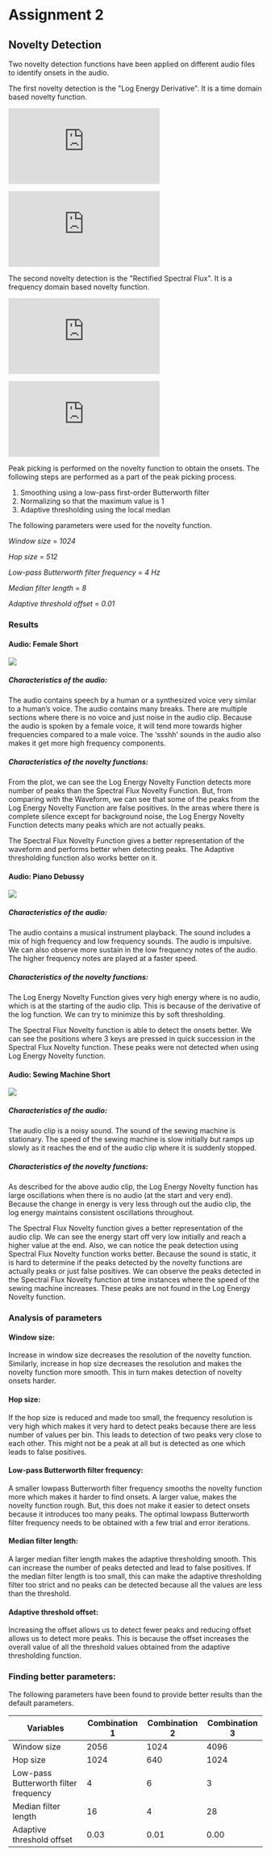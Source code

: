 # Assignment 2
## Novelty Detection

Two novelty detection functions have been applied on different audio files to identify onsets in the audio.

The first novelty detection is the "Log Energy Derivative". It is a time domain based novelty function.

![](https://latex.codecogs.com/svg.latex?%5Clarge%20LE%28m%29%20%3D%20%5Cfrac%7B%5Cpartial%20log%28E%28m%29%29%29%7D%7B%5Cpartial%20m%7D)

![](https://latex.codecogs.com/svg.latex?%5Clarge%20E%28m%29%20%3D%20%5Cfrac%7B1%7D%7BN%7D%5Csum_%7B%5Cfrac%7BN%7D%7B2%7D%7D%5E%7B%5Cfrac%7B-N%7D%7B2%7D%7D%28x%28n%20&plus;%20mh%29%29%5E2w%28n%29)

The second novelty detection is the "Rectified Spectral Flux". It is a frequency domain based novelty function.

![](https://latex.codecogs.com/svg.latex?%5Clarge%20SF_R%28m%29%20%3D%20%5Cfrac%7B2%7D%7BN%7D%5Csum_%7Bk%3D0%7D%5E%7B%5Cfrac%7BN%7D%7B2%7D%7DH%28%7CX_k%28m%29%7C%20-%20%7CX_k%28m-1%29%7C%29)

![](https://latex.codecogs.com/svg.latex?%5Clarge%20H%28x%29%20%3D%20%5Cfrac%7Bx%20&plus;%20%7Cx%7C%7D%7B2%7D)

Peak picking is performed on the novelty function to obtain the onsets. The following steps are performed as a part of the peak picking process.

1. Smoothing using a low-pass first-order Butterworth filter
2. Normalizing so that the maximum value is 1
3. Adaptive thresholding using the local median

The following parameters were used for the novelty function.

*Window size* = *1024*

*Hop size* = *512*

*Low-pass Butterworth filter frequency* = *4 Hz*

*Median filter length* = *8*

*Adaptive threshold offset* = *0.01*

### Results

#### Audio: Female Short

![](./results/female_short.png)

##### Characteristics of the audio:
The audio contains speech by a human or a synthesized voice very similar to a human’s voice. The audio contains many breaks. There are multiple sections where there is no voice and just noise in the audio clip. Because the audio is spoken by a female voice, it will tend more towards higher frequencies compared to a male voice. The ‘ssshh’ sounds in the audio also makes it get more high frequency components.

##### Characteristics of the novelty functions:
From the plot, we can see the Log Energy Novelty Function detects more number of peaks than the Spectral Flux Novelty Function. But, from comparing with the Waveform, we can see that some of the peaks from the Log Energy Novelty Function are false positives. In the areas where there is complete silence except for background noise, the Log Energy Novelty Function detects many peaks which are not actually peaks.

The Spectral Flux Novelty Function gives a better representation of the waveform and performs better when detecting peaks. The Adaptive thresholding function also works better on it.

#### Audio: Piano Debussy

![](./results/PianoDebussy.png)

##### Characteristics of the audio:
The audio contains a musical instrument playback. The sound includes a mix of high frequency and low frequency sounds. The audio is impulsive. We can also observe more sustain in the low frequency notes of the audio. The higher frequency notes are played at a faster speed.

##### Characteristics of the novelty functions:
The Log Energy Novelty Function gives very high energy where is no audio, which is at the starting of the audio clip. This is because of the derivative of the log function. We can try to minimize this by soft thresholding.

The Spectral Flux Novelty function is able to detect the onsets better. We can see the positions where 3 keys are pressed in quick succession in the Spectral Flux Novelty function. These peaks were not detected when using Log Energy Novelty function.

#### Audio: Sewing Machine Short

![](./results/sewing-machine_short.png)

##### Characteristics of the audio:
The audio clip is a noisy sound. The sound of the sewing machine is stationary. The speed of the sewing machine is slow initially but ramps up slowly as it reaches the end of the audio clip where it is suddenly stopped.

##### Characteristics of the novelty functions:
As described for the above audio clip, the Log Energy Novelty function has large oscillations when there is no audio (at the start and very end). Because the change in energy is very less through out the audio clip, the log energy maintains consistent oscillations throughout.

The Spectral Flux Novelty function gives a better representation of the audio clip. We can see the energy start off very low initially and reach a higher value at the end. Also, we can notice the peak detection using Spectral Flux Novelty function works better. Because the sound is static, it is hard to determine if the peaks detected by the novelty functions are actually peaks or just false positives. We can observe the peaks detected in the Spectral Flux Novelty function at time instances where the speed of the sewing machine increases. These peaks are not found in the Log Energy Novelty function.

### Analysis of parameters

#### Window size:
Increase in window size decreases the resolution of the novelty function. Similarly, increase in hop size decreases the resolution and makes the novelty function more smooth. This in turn makes detection of novelty onsets harder.

#### Hop size:
If the hop size is reduced and made too small, the frequency resolution is very high which makes it very hard to detect peaks because there are less number of values per bin. This leads to detection of two peaks very close to each other. This might not be a peak at all but is detected as one which leads to false positives.

#### Low-pass Butterworth filter frequency:
A smaller lowpass Butterworth filter frequency smooths the novelty function more which makes it harder to find onsets. A larger value, makes the novelty function rough. But, this does not make it easier to detect onsets because it introduces too many peaks. The optimal lowpass Butterworth filter frequency needs to be obtained with a few trial and error iterations.

#### Median filter length:
A larger median filter length makes the adaptive thresholding smooth. This can increase the number of peaks detected and lead to false positives. If the median filter length is too small, this can make the adaptive thresholding filter too strict and no peaks can be detected because all the values are less than the threshold.

#### Adaptive threshold offset:
Increasing the offset allows us to detect fewer peaks and reducing offset allows us to detect more peaks. This is because the offset increases the overall value of all the threshold values obtained from the adaptive thresholding function.

### Finding better parameters:
The following parameters have been found to provide better results than the default parameters.

| Variables | Combination 1 | Combination 2 | Combination 3 |
| --------- | ------------- | ------------- | ------------- |
| Window size | 2056 | 1024 | 4096 |
| Hop size | 1024 | 640 | 1024 |
| Low-pass Butterworth filter frequency | 4 | 6 | 3 |
| Median filter length | 16 | 4 | 28 |
| Adaptive threshold offset | 0.03 | 0.01 | 0.00 |